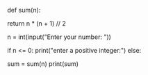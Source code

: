 def sum(n):
  


  return n * (n + 1) // 2


n = int(input("Enter your number: "))


if n <= 0:
  print("enter a positive integer:")
else:
  
  sum = sum(n)
  print(sum)

